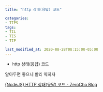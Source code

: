 ```yaml
---
title: "http 상태(응답) 코드"

categories:
- TIPS
tags:
- TIL
- TIS
- TIP

last_modified_at: 2020-08-28T08:15:00-05:00
---
```


* http 상태(응답) 코드

알아두면 좋으니 빨리 익히자

[(NodeJS) HTTP 상태(응답) 코드 - ZeroCho Blog](https://www.zerocho.com/category/NodeJS/post/579b4ead062e76a002648af7)
